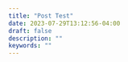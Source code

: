 ```yaml
---
title: "Post Test"
date: 2023-07-29T13:12:56-04:00
draft: false
description: ""
keywords: ""
---
```



